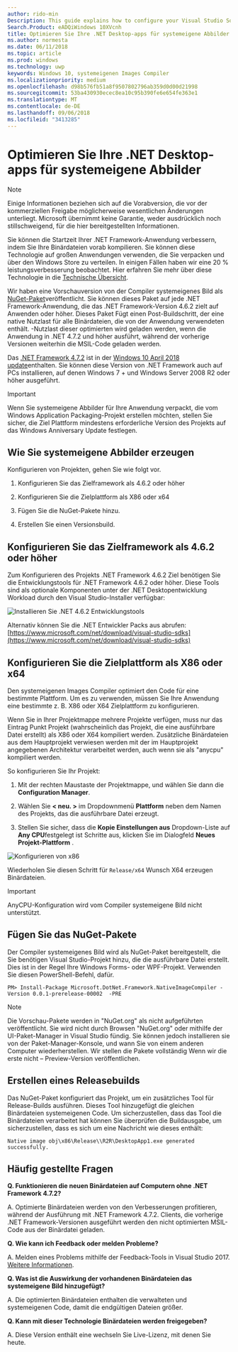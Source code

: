 ```yaml
---
author: rido-min
Description: This guide explains how to configure your Visual Studio Solution to optimize the application binaries with native images.
Search.Product: eADQiWindows 10XVcnh
title: Optimieren Sie Ihre .NET Desktop-apps für systemeigene Abbilder
ms.author: normesta
ms.date: 06/11/2018
ms.topic: article
ms.prod: windows
ms.technology: uwp
keywords: Windows 10, systemeigenen Images Compiler
ms.localizationpriority: medium
ms.openlocfilehash: d98b576fb51a8f9507802796ab359d0d00d21998
ms.sourcegitcommit: 53ba430930ecec8ea10c95b390fe6e654fe363e1
ms.translationtype: MT
ms.contentlocale: de-DE
ms.lasthandoff: 09/06/2018
ms.locfileid: "3413285"
---
```

# <a name="optimize-your-net-desktop-apps-with-native-images"></a>Optimieren Sie Ihre .NET Desktop-apps für systemeigene Abbilder

> [!NOTE]
> Einige Informationen beziehen sich auf die Vorabversion, die vor der kommerziellen Freigabe möglicherweise wesentlichen Änderungen unterliegt. Microsoft übernimmt keine Garantie, weder ausdrücklich noch stillschweigend, für die hier bereitgestellten Informationen.

Sie können die Startzeit Ihrer .NET Framework-Anwendung verbessern, indem Sie Ihre Binärdateien vorab kompilieren. Sie können diese Technologie auf großen Anwendungen verwenden, die Sie verpacken und über den Windows Store zu verteilen. In einigen Fällen haben wir eine 20 % leistungsverbesserung beobachtet. Hier erfahren Sie mehr über diese Technologie in die [Technische Übersicht](https://github.com/dotnet/coreclr/blob/master/Documentation/botr/readytorun-overview.md).

Wir haben eine Vorschauversion von der Compiler systemeigenes Bild als [NuGet-Paket](https://www.nuget.org/packages/Microsoft.DotNet.Framework.NativeImageCompiler)veröffentlicht. Sie können dieses Paket auf jede .NET Framework-Anwendung, die das .NET Framework-Version 4.6.2 zielt auf Anwenden oder höher. Dieses Paket Fügt einen Post-Buildschritt, der eine native Nutzlast für alle Binärdateien, die von der Anwendung verwendeten enthält. -Nutzlast dieser optimierten wird geladen werden, wenn die Anwendung in .NET 4.7.2 und höher ausführt, während der vorherige Versionen weiterhin die MSIL-Code geladen werden.

Das [.NET Framework 4.7.2](https://blogs.msdn.microsoft.com/dotnet/2018/04/30/announcing-the-net-framework-4-7-2/) ist in der [Windows 10 April 2018 update](https://blogs.windows.com/windowsexperience/2018/04/30/how-to-get-the-windows-10-april-2018-update/)enthalten. Sie können diese Version von .NET Framework auch auf PCs installieren, auf denen Windows 7 + und Windows Server 2008 R2 oder höher ausgeführt.

> [!IMPORTANT]
> Wenn Sie systemeigene Abbilder für Ihre Anwendung verpackt, die vom Windows Application Packaging-Projekt erstellen möchten, stellen Sie sicher, die Ziel Plattform mindestens erforderliche Version des Projekts auf das Windows Anniversary Update festlegen.

## <a name="how-to-produce-native-images"></a>Wie Sie systemeigene Abbilder erzeugen

Konfigurieren von Projekten, gehen Sie wie folgt vor.

1. Konfigurieren Sie das Zielframework als 4.6.2 oder höher

2. Konfigurieren Sie die Zielplattform als X86 oder x64 

3. Fügen Sie die NuGet-Pakete hinzu.

4. Erstellen Sie einen Versionsbuild.

## <a name="configure-the-target-framework-as-462-or-above"></a>Konfigurieren Sie das Zielframework als 4.6.2 oder höher

Zum Konfigurieren des Projekts .NET Framework 4.6.2 Ziel benötigen Sie die Entwicklungstools für .NET Framework 4.6.2 oder höher. Diese Tools sind als optionale Komponenten unter der .NET Desktopentwicklung Workload durch den Visual Studio-Installer verfügbar:

![Installieren Sie .NET 4.6.2 Entwicklungstools](images/desktop-to-uwp/install-4.6.2-devpack.png)

Alternativ können Sie die .NET Entwickler Packs aus abrufen:[https://www.microsoft.com/net/download/visual-studio-sdks](https://www.microsoft.com/net/download/visual-studio-sdks)

## <a name="configure-the-target-platform-as-x86-or-x64"></a>Konfigurieren Sie die Zielplattform als X86 oder x64

Den systemeigenen Images Compiler optimiert den Code für eine bestimmte Plattform. Um es zu verwenden, müssen Sie Ihre Anwendung eine bestimmte z. B. X86 oder X64 Zielplattform zu konfigurieren.

Wenn Sie in Ihrer Projektmappe mehrere Projekte verfügen, muss nur das Eintrag Punkt Projekt (wahrscheinlich das Projekt, die eine ausführbare Datei erstellt) als X86 oder X64 kompiliert werden. Zusätzliche Binärdateien aus dem Hauptprojekt verwiesen werden mit der im Hauptprojekt angegebenen Architektur verarbeitet werden, auch wenn sie als "anycpu" kompiliert werden.

So konfigurieren Sie Ihr Projekt:

1. Mit der rechten Maustaste der Projektmappe, und wählen Sie dann die **Configuration Manager**.

2. Wählen Sie **< neu. >** im Dropdownmenü **Plattform** neben dem Namen des Projekts, das die ausführbare Datei erzeugt.

3. Stellen Sie sicher, dass die **Kopie Einstellungen aus** Dropdown-Liste auf **Any CPU**festgelegt ist Schritte aus, klicken Sie im Dialogfeld **Neues Projekt-Plattform** .

![Konfigurieren von x86](images/desktop-to-uwp/configure-x86.png)

Wiederholen Sie diesen Schritt für `Release/x64` Wunsch X64 erzeugen Binärdateien.

>[!IMPORTANT]
> AnyCPU-Konfiguration wird vom Compiler systemeigene Bild nicht unterstützt.

## <a name="add-the-nuget-packages"></a>Fügen Sie das NuGet-Pakete

Der Compiler systemeigenes Bild wird als NuGet-Paket bereitgestellt, die Sie benötigen Visual Studio-Projekt hinzu, die die ausführbare Datei erstellt. Dies ist in der Regel Ihre Windows Forms- oder WPF-Projekt. Verwenden Sie diesen PowerShell-Befehl, dafür.

```PS
PM> Install-Package Microsoft.DotNet.Framework.NativeImageCompiler -Version 0.0.1-prerelease-00002  -PRE
```

> [!NOTE]
> Die Vorschau-Pakete werden in "NuGet.org" als nicht aufgeführten veröffentlicht. Sie wird nicht durch Browsen "NuGet.org" oder mithilfe der UI-Paket-Manager in Visual Studio fündig. Sie können jedoch installieren sie von der Paket-Manager-Konsole, und wann Sie von einem anderen Computer wiederherstellen. Wir stellen die Pakete vollständig Wenn wir die erste nicht – Preview-Version veröffentlichen.

## <a name="create-a-release-build"></a>Erstellen eines Releasebuilds

Das NuGet-Paket konfiguriert das Projekt, um ein zusätzliches Tool für Release-Builds ausführen. Dieses Tool hinzugefügt die gleichen Binärdateien systemeigenen Code.
Um sicherzustellen, dass das Tool die Binärdateien verarbeitet hat können Sie überprüfen die Buildausgabe, um sicherzustellen, dass es sich um eine Nachricht wie dieses enthält:

```
Native image obj\x86\Release\\R2R\DesktopApp1.exe generated successfully.
```

## <a name="faq"></a>Häufig gestellte Fragen

**Q. Funktionieren die neuen Binärdateien auf Computern ohne .NET Framework 4.7.2?**

A. Optimierte Binärdateien werden von den Verbesserungen profitieren, während der Ausführung mit .NET Framework 4.7.2. Clients, die vorherige .NET Framework-Versionen ausgeführt werden den nicht optimierten MSIL-Code aus der Binärdatei geladen.

**Q. Wie kann ich Feedback oder melden Probleme?**

A. Melden eines Problems mithilfe der Feedback-Tools in Visual Studio 2017. [Weitere Informationen](https://docs.microsoft.com/visualstudio/ide/how-to-report-a-problem-with-visual-studio-2017).

**Q. Was ist die Auswirkung der vorhandenen Binärdateien das systemeigene Bild hinzugefügt?**

A. Die optimierten Binärdateien enthalten die verwalteten und systemeigenen Code, damit die endgültigen Dateien größer.

**Q. Kann mit dieser Technologie Binärdateien werden freigegeben?**

A. Diese Version enthält eine wechseln Sie Live-Lizenz, mit denen Sie heute.
